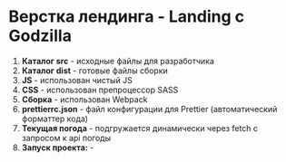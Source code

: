 # Верстка лендинга - Landing с Godzilla

1) **Каталог src** - исходные файлы для разработчика
2) **Каталог dist** - готовые файлы сборки
3) **JS** - использован чистый JS
4) **CSS** - использован препроцессор SASS
5) **Сборка** - использован Webpack
6) **prettierrc.json** - файл конфигурации для Prettier (автоматический форматтер кода)
7) **Текущая погода** - подгружается динамически через fetch с запросом к api погоды
8) **Запуск проекта:** - 